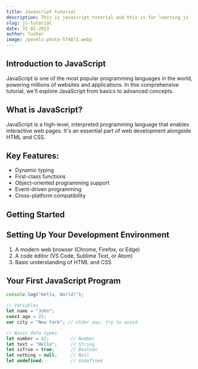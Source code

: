 ```yaml
---
title: Javascript tutorial 
description: This is javascript tutorial and this is for learning js
slug: js-tutorial
date: 31-02-2023
author: Tushar
image: /pexels-photo-574071.webp
---
```


<!-- INSTAL PEHYPE PRETTY CODE -->

## Introduction to JavaScript

JavaScript is one of the most popular programming languages in the world, powering millions of websites and applications. In this comprehensive tutorial, we'll explore JavaScript from basics to advanced concepts.

## What is JavaScript?

JavaScript is a high-level, interpreted programming language that enables interactive web pages. It's an essential part of web development alongside HTML and CSS.

## Key Features:
- Dynamic typing
- First-class functions
- Object-oriented programming support
- Event-driven programming
- Cross-platform compatibility

## Getting Started

## Setting Up Your Development Environment
1. A modern web browser (Chrome, Firefox, or Edge)
2. A code editor (VS Code, Sublime Text, or Atom)
3. Basic understanding of HTML and CSS

## Your First JavaScript Program


```javascript showLineNumbers
console.log("Hello, World!");

// Variables
let name = "John";
const age = 25;
var city = "New York"; // older way, try to avoid

// Basic data types
let number = 42;        // Number
let text = "Hello";     // String
let isTrue = true;      // Boolean
let nothing = null;     // Null
let undefined;          // Undefined

